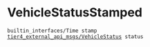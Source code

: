 # VehicleStatusStamped

<div class="highlight"><pre><code>builtin_interfaces/Time stamp
<a href="../../../tier4_external_api_msgs/msg/VehicleStatus">tier4_external_api_msgs/VehicleStatus</a> status
</code></pre></div>
